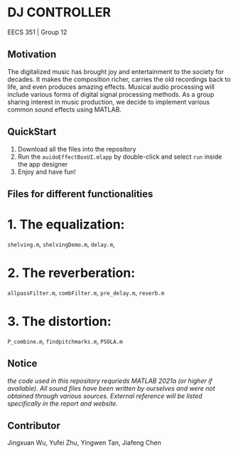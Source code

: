 DJ CONTROLLER
=============
EECS 351 | Group 12

## Motivation
The digitalized music has brought joy and entertainment to the society for decades. It makes the composition richer, carries the old recordings back to life, and even produces amazing effects. Musical audio processing will include various forms of digital signal processing methods. As a group sharing interest in music production, we decide to implement various common sound effects using MATLAB.

## QuickStart
1. Download all the files into the repository
2. Run the `auidoEffectBoxUI.mlapp` by double-click and select `run` inside the app designer
3. Enjoy and have fun!

## Files for different functionalities
# 1. The equalization: 
`shelving.m`, `shelvingDemo.m`, `delay.m`, 
# 2. The reverberation:
`allpassFilter.m`, `combFilter.m`, `pre_delay.m`, `reverb.m`
# 3. The distortion:
`P_combine.m`, `findpitchmarks.m`, `PSOLA.m`


## Notice
*the code used in this repository requrieds MATLAB 2021a (or higher if available).*
*All sound files have been written by ourselves and were not obtained through various sources.*
*External reference will be listed specifically in the report and website.*

## Contributor
Jingxuan Wu, Yufei Zhu, Yingwen Tan, Jiafeng Chen

